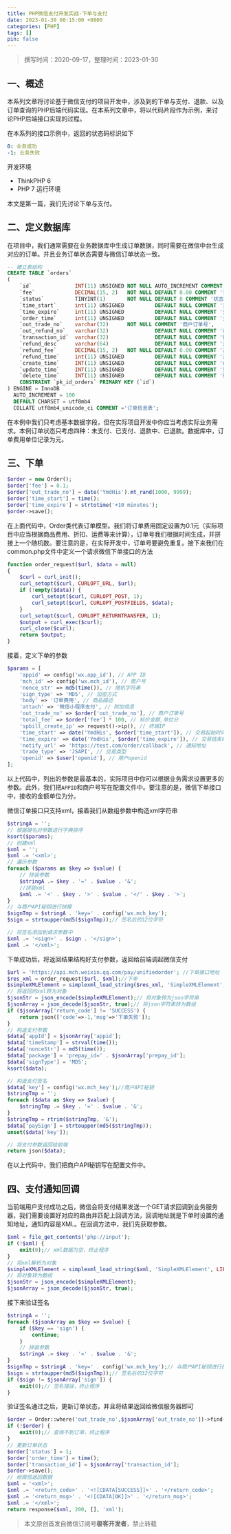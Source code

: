 ```yaml
---
title: PHP微信支付开发实战-下单与支付
date: 2023-01-30 00:15:00 +0800
categories: [PHP]
tags: []
pin: false
---
```


> 撰写时间：2020-09-17，整理时间：2023-01-30

## 一、概述

本系列文章将讨论基于微信支付的项目开发中，涉及到的下单与支付、退款、以及订单查询的PHP后端代码实现。在本系列文章中，将以代码片段作为示例，来讨论PHP后端接口实现的过程。

在本系列的接口示例中，返回的状态码标识如下

```yaml
0: 业务成功
-1: 业务失败
```

开发环境

- ThinkPHP 6
- PHP 7 运行环境

本文是第一篇，我们先讨论下单与支付。

## 二、定义数据库

在项目中，我们通常需要在业务数据库中生成订单数据，同时需要在微信中台生成对应的订单。并且业务订单状态需要与微信订单状态一致。

```sql
-- 建立表结构
CREATE TABLE `orders`
(
    `id`              INT(11) UNSIGNED NOT NULL AUTO_INCREMENT COMMENT '表ID',
    `fee`             DECIMAL(15, 2)   NOT NULL DEFAULT 0.00 COMMENT '订单费用',
    `status`          TINYINT(1)       NOT NULL DEFAULT 0 COMMENT '状态:0-未支付,1-已支付,2-退款中,3-已退款',
    `time_start`      int(11) UNSIGNED          DEFAULT NULL COMMENT '交易起始时间',
    `time_expire`     int(11) UNSIGNED          DEFAULT NULL COMMENT '交易结束时间',
    `order_time`      int(11) UNSIGNED          DEFAULT NULL COMMENT '支付完成时间',
    `out_trade_no`    varchar(32)      NOT NULL COMMENT '商户订单号',
    `out_refund_no`   varchar(32)               DEFAULT NULL COMMENT '商户退款订单号',
    `transaction_id`  varchar(32)               DEFAULT NULL COMMENT '微信支付流水号',
    `refund_desc`     varchar(64)               DEFAULT NULL COMMENT '退款原因',
    `refund_fee`      DECIMAL(15, 2)   NOT NULL DEFAULT 0.00 COMMENT '退款金额',
    `refund_time`     int(11) UNSIGNED          DEFAULT NULL COMMENT '退款完成时间',
    `create_time`     INT(11) UNSIGNED          DEFAULT NULL COMMENT '创建时间',
    `update_time`     INT(11) UNSIGNED          DEFAULT NULL COMMENT '更新时间',
    `delete_time`     INT(11) UNSIGNED          DEFAULT NULL COMMENT '删除时间',
    CONSTRAINT `pk_id_orders` PRIMARY KEY (`id`)
) ENGINE = InnoDB
  AUTO_INCREMENT = 100
  DEFAULT CHARSET = utf8mb4
  COLLATE utf8mb4_unicode_ci COMMENT ='订单信息表';
```

在本例中我们只考虑基本数据字段，但在实际项目开发中你应当考虑实际业务需求。本例订单状态只考虑四种：未支付、已支付、退款中、已退款。数据库中，订单费用单位记录为元。

## 三、下单

```php
$order = new Order();
$order['fee'] = 0.1;
$order['out_trade_no'] = date('YmdHis').mt_rand(1000, 9999);
$order['time_start'] = time();
$order['time_expire'] = strtotime('+10 minutes');
$order->save();
```

在上面代码中，Order类代表订单模型。我们将订单费用固定设置为0.1元（实际项目中应当根据商品费用、折扣、运费等来计算），订单号我们根据时间生成，并拼接上一个随机数。要注意的是，在实际开发中，订单号要避免重复。接下来我们在common.php文件中定义一个请求微信下单接口的方法

```php
function order_request($url, $data = null)
{
    $curl = curl_init();
    curl_setopt($curl, CURLOPT_URL, $url);
    if (!empty($data)) {
        curl_setopt($curl, CURLOPT_POST, 1);
        curl_setopt($curl, CURLOPT_POSTFIELDS, $data);
    }
    curl_setopt($curl, CURLOPT_RETURNTRANSFER, 1);
    $output = curl_exec($curl);
    curl_close($curl);
    return $output;
}
```

接着，定义下单的参数

```php
$params = [
    'appid' => config('wx.app_id'), // APP ID
    'mch_id' => config('wx.mch_id'), // 商户号
    'nonce_str' => md5(time()), // 随机字符串
    'sign_type' => 'MD5', // 加密方式
    'body' => '订单费用', // 商品描述
    'attach' => '微信小程序支付', // 附加信息
    'out_trade_no' => $order['out_trade_no'], // 商户订单号
    'total_fee' => $order['fee'] * 100, // 标价金额,单位分
    'spbill_create_ip' => request()->ip(), // 终端IP
    'time_start' => date('YmdHis', $order['time_start']), // 交易起始时间
    'time_expire' => date('YmdHis', $order['time_expire']), // 交易结束时间
    'notify_url' => 'https://test.com/order/callback', // 通知地址
    'trade_type' => 'JSAPI', // 交易类型
    'openid' => $user['openid'], // 用户openid
];
```

以上代码中，列出的参数是最基本的，实际项目中你可以根据业务需求设置更多的参数。此外，我们把`APPID`和商户号写在配置文件中。要注意的是，微信下单接口中，接收的金额单位为分。

微信订单接口只支持xml，接着我们从数组参数中构造xml字符串

```php
$stringA = '';
// 根据键名对参数进行字典排序
ksort($params);
// 创建xml
$xml = '';
$xml .= '<xml>';
// 遍历参数
foreach ($params as $key => $value) {
    // 拼装参数
    $stringA .= $key . '=' . $value . '&';
    //拼装xml
    $xml .= '<' . $key . '>' . $value . '</' . $key . '>';
}
// 与商户API秘钥进行拼接
$signTmp = $stringA . 'key=' . config('wx.mch_key');
$sign = strtoupper(md5($signTmp));// 签名后的32位字符

// 将签名添加到请求参数中
$xml .= '<sign>' . $sign . '</sign>';
$xml .= '</xml>';
```

下单成功后，将返回结果结构好支付参数，返回给前端调起微信支付

```php
$url = 'https://api.mch.weixin.qq.com/pay/unifiedorder'; //下单接口地址
$res_xml = order_request($url, $xml);//下单
$simpleXMLElement = simplexml_load_string($res_xml, 'SimpleXMLElement', LIBXML_NOCDATA);
// 将返回的xml转为对象
$jsonStr = json_encode($simpleXMLElement);// 将对象转为json字符串
$jsonArray = json_decode($jsonStr, true);// 将json字符串转为数组
if ($jsonArray['return_code'] != 'SUCCESS') {
    return json(['code'=>-1,'msg'=>'下单失败']);
}
// 构造支付参数
$data['appId'] = $jsonArray['appid'];
$data['timeStamp'] = strval(time());
$data['nonceStr'] = md5(time());
$data['package'] = 'prepay_id=' . $jsonArray['prepay_id'];
$data['signType'] = 'MD5';
ksort($data);

// 构造支付签名
$data['key'] = config('wx.mch_key');//商户API秘钥
$stringTmp = '';
foreach ($data as $key => $value) {
    $stringTmp .= $key . '=' . $value . '&';
}
$stringTmp = rtrim($stringTmp, '&');
$data['paySign'] = strtoupper(md5($stringTmp));
unset($data['key']);

// 将支付参数返回给前端
return json($data);
```

在以上代码中，我们把商户API秘钥写在配置文件中。

## 四、支付通知回调

当前端用户支付成功之后，微信会将支付结果发送一个GET请求回调到业务服务器，我们需要设置好对应的路由并匹配上回调方法，回调地址就是下单时设置的通知地址，通知内容是XML。在回调方法中，我们先获取参数。

```php
$xml = file_get_contents('php://input');
if (!$xml) {
    exit(0);// xml数据为空，终止程序
}
// 将xml解析为对象
$simpleXMLElement = simplexml_load_string($xml, 'SimpleXMLElement', LIBXML_NOCDATA);
// 将对象转为数组
$jsonStr = json_encode($simpleXMLElement);
$jsonArray = json_decode($jsonStr, true);
```

接下来验证签名

```php
$stringA = '';
foreach ($jsonArray as $key => $value) {
    if ($key == 'sign') {
        continue;
    }
    // 拼装参数
    $stringA .= $key . '=' . $value . '&';
}
$signTmp = $stringA . 'key=' . config('wx.mch_key');// 与商户API秘钥进行拼接
$sign = strtoupper(md5($signTmp));// 签名后的32位字符
if ($sign != $jsonArray['sign']) {
    exit(0);// 签名错误，终止程序
}
```

验证签名通过之后，更新订单状态，并且将结果返回给微信服务器即可

```php
$order = Order::where('out_trade_no',$jsonArray['out_trade_no'])->find();
if (!$order) {
    exit(0);// 查询不到订单，终止程序
}
// 更新订单状态
$order['status'] = 1;
$order['order_time'] = time();
$order['transaction_id'] = $jsonArray['transaction_id'];
$order->save();
// 给微信返回数据
$xml = '<xml>';
$xml .= '<return_code>' . '<![CDATA[SUCCESS]]>' . '</return_code>';
$xml .= '<return_msg>' . '<![CDATA[OK]]>' . '</return_msg>';
$xml .= '</xml>';
return response($xml, 200, [], 'xml');
```

> 本文原创首发自微信订阅号**极客开发者**，禁止转载
